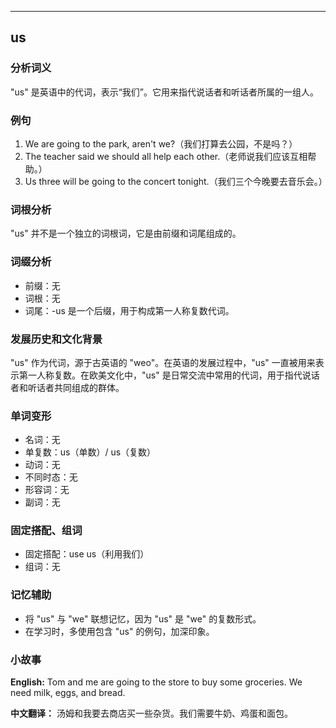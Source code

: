 
---------------
## us
### 分析词义
"us" 是英语中的代词，表示“我们”。它用来指代说话者和听话者所属的一组人。

### 例句
1. We are going to the park, aren't we?（我们打算去公园，不是吗？）
2. The teacher said we should all help each other.（老师说我们应该互相帮助。）
3. Us three will be going to the concert tonight.（我们三个今晚要去音乐会。）

### 词根分析
"us" 并不是一个独立的词根词，它是由前缀和词尾组成的。

### 词缀分析
- 前缀：无
- 词根：无
- 词尾：-us 是一个后缀，用于构成第一人称复数代词。

### 发展历史和文化背景
"us" 作为代词，源于古英语的 "weo"。在英语的发展过程中，"us" 一直被用来表示第一人称复数。在欧美文化中，"us" 是日常交流中常用的代词，用于指代说话者和听话者共同组成的群体。

### 单词变形
- 名词：无
- 单复数：us（单数）/ us（复数）
- 动词：无
- 不同时态：无
- 形容词：无
- 副词：无

### 固定搭配、组词
- 固定搭配：use us（利用我们）
- 组词：无

### 记忆辅助
- 将 "us" 与 "we" 联想记忆，因为 "us" 是 "we" 的复数形式。
- 在学习时，多使用包含 "us" 的例句，加深印象。

### 小故事
**English:**
Tom and me are going to the store to buy some groceries. We need milk, eggs, and bread.

**中文翻译：**
汤姆和我要去商店买一些杂货。我们需要牛奶、鸡蛋和面包。

